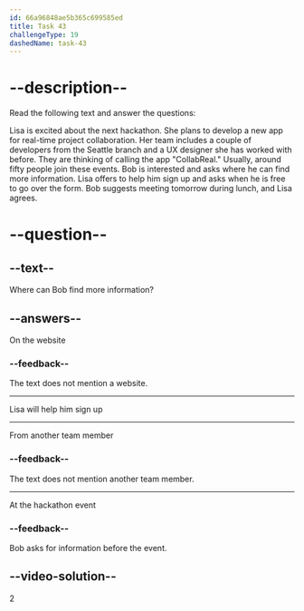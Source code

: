 ```yaml
---
id: 66a96848ae5b365c699585ed
title: Task 43
challengeType: 19
dashedName: task-43
---
```


# --description--

Read the following text and answer the questions:

Lisa is excited about the next hackathon. She plans to develop a new app for real-time project collaboration. Her team includes a couple of developers from the Seattle branch and a UX designer she has worked with before. They are thinking of calling the app "CollabReal." Usually, around fifty people join these events. Bob is interested and asks where he can find more information. Lisa offers to help him sign up and asks when he is free to go over the form. Bob suggests meeting tomorrow during lunch, and Lisa agrees.

# --question--

## --text--

Where can Bob find more information?

## --answers--

On the website

### --feedback--

The text does not mention a website.

---

Lisa will help him sign up

---

From another team member

### --feedback--

The text does not mention another team member.

---

At the hackathon event

### --feedback--

Bob asks for information before the event.

## --video-solution--

2
